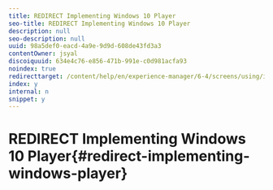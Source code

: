 ```yaml
---
title: REDIRECT Implementing Windows 10 Player
seo-title: REDIRECT Implementing Windows 10 Player
description: null
seo-description: null
uuid: 98a5def0-eacd-4a9e-9d9d-608de43fd3a3
contentOwner: jsyal
discoiquuid: 634e4c76-e856-471b-991e-c0d981acfa93
noindex: true
redirecttarget: /content/help/en/experience-manager/6-4/screens/using/implementing-windows-player
index: y
internal: n
snippet: y
---
```


# REDIRECT Implementing Windows 10 Player{#redirect-implementing-windows-player}

